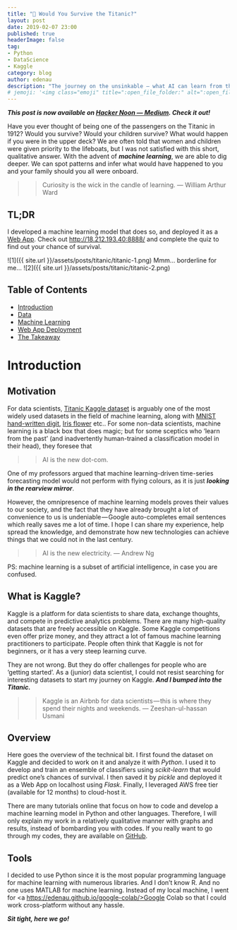```yaml
---
title: "️🚢 Would You Survive the Titanic?"
layout: post
date: 2019-02-07 23:00
published: true
headerImage: false
tag:
- Python
- DataScience
- Kaggle
category: blog
author: edenau
description: "The journey on the unsinkable — what AI can learn from the disaster"
# jemoji: '<img class="emoji" title=":open_file_folder:" alt=":open_file_folder:" src="https://assets.github.com/images/icons/emoji/unicode/1f5c2.png" height="20" width="20" align="absmiddle">'
---
```


***This post is now available on <a href="https://hackernoon.com/would-you-survive-the-titanic-aa4ae2e86e9" target="_blank">Hacker Noon — Medium</a>. Check it out!***

Have you ever thought of being one of the passengers on the Titanic in 1912? Would you survive? Would your children survive? What would happen if you were in the upper deck? We are often told that women and children were given priority to the lifeboats, but I was not satisfied with this short, qualitative answer. With the advent of ***machine learning***, we are able to dig deeper. We can spot patterns and infer what would have happened to you and your family should you all were onboard.

>> Curiosity is the wick in the candle of learning.
— William Arthur Ward

## TL;DR
I developed a machine learning model that does so, and deployed it as a <a href="http://18.212.193.40:8888/" target="_blank">Web App</a>. Check out <a href="http://18.212.193.40:8888/" target="_blank">http://18.212.193.40:8888/</a> and complete the quiz to find out your chance of survival.

![1]({{ site.url }}/assets/posts/titanic/titanic-1.png)
Mmm… borderline for me…
![2]({{ site.url }}/assets/posts/titanic/titanic-2.png)

## Table of Contents
- [Introduction](#intro)
- [Data](#data)
- [Machine Learning](#ml)
- [Web App Deployment](#webapp)
- [The Takeaway](#takeaway)

<div class="breaker"></div> <a id="intro"></a>

# Introduction
## Motivation
For data scientists, <a href="https://www.kaggle.com/c/titanic" target="_blank">Titanic Kaggle dataset</a> is arguably one of the most widely used datasets in the field of machine learning, along with <a href="http://yann.lecun.com/exdb/mnist/" target="_blank">MNIST hand-written digit</a>, <a href="https://archive.ics.uci.edu/ml/datasets/iris" target="_blank">Iris flower</a> etc.. For some non-data scientists, machine learning is a black box that does magic; but for some sceptics who ‘learn from the past’ (and inadvertently human-trained a classification model in their head), they foresee that

>> AI is the new dot-com.

One of my professors argued that machine learning-driven time-series forecasting model would not perform with flying colours, as it is just ***looking in the rearview mirror***.

However, the omnipresence of machine learning models proves their values to our society, and the fact that they have already brought a lot of convenience to us is undeniable — Google auto-completes email sentences which really saves me a lot of time. I hope I can share my experience, help spread the knowledge, and demonstrate how new technologies can achieve things that we could not in the last century.

>> AI is the new electricity.
— Andrew Ng

PS: machine learning is a subset of artificial intelligence, in case you are confused.

## What is Kaggle?
Kaggle is a platform for data scientists to share data, exchange thoughts, and compete in predictive analytics problems. There are many high-quality datasets that are freely accessible on Kaggle. Some Kaggle competitions even offer prize money, and they attract a lot of famous machine learning practitioners to participate. People often think that Kaggle is not for beginners, or it has a very steep learning curve.

They are not wrong. But they do offer challenges for people who are ‘getting started’. As a (junior) data scientist, I could not resist searching for interesting datasets to start my journey on Kaggle. ***And I bumped into the Titanic.***

>> Kaggle is an Airbnb for data scientists — this is where they spend their nights and weekends.
— Zeeshan-ul-hassan Usmani

## Overview
Here goes the overview of the technical bit. I first found the dataset on Kaggle and decided to work on it and analyze it with *Python*. I used it to develop and train an ensemble of classifiers using *scikit-learn* that would predict one’s chances of survival. I then saved it by *pickle* and deployed it as a Web App on localhost using *Flask*. Finally, I leveraged AWS free tier (available for 12 months) to cloud-host it.

There are many tutorials online that focus on how to code and develop a machine learning model in Python and other languages. Therefore, I will only explain my work in a relatively qualitative manner with graphs and results, instead of bombarding you with codes. If you really want to go through my codes, they are available on <a href="https://github.com/edenau/Titanic" target="_blank">GitHub</a>.

## Tools
I decided to use Python since it is the most popular programming language for machine learning with numerous libraries. And I don’t know R. And no one uses MATLAB for machine learning. Instead of my local machine, I went for <a https://edenau.github.io/google-colab/>Google Colab</a> so that I could work cross-platform without any hassle.

***Sit tight, here we go!***
